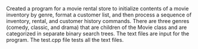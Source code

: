 Created a program for a movie rental store to initialize contents of a movie inventory by genre, format a customer list, and then process a sequence of inventory, rental, and customer history commands.
There are three genres (comedy, classic, and drama) that are children of the Movie class and are categorized in separate binary search trees.
The text files are input for the program. The test.cpp file tests all the text files.  

